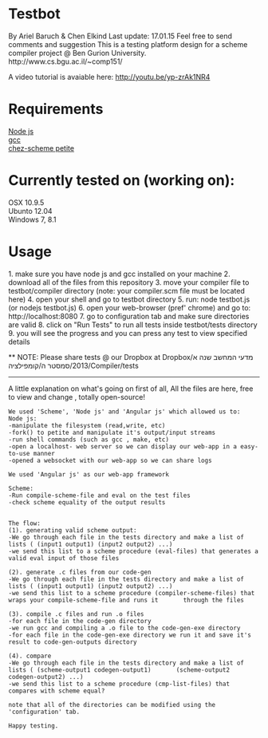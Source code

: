 <h1>Testbot</h1>
By Ariel Baruch & Chen Elkind
Last update: 17.01.15 <arielbar@post.bgu.ac.il>
Feel free to send comments and suggestion
This is a testing platform design for a scheme compiler project @ Ben Gurion University.
http://www.cs.bgu.ac.il/~comp151/

A video tutorial is avaiable here:
http://youtu.be/yp-zrAk1NR4

<h1>Requirements</h1>
<a href='http://nodejs.org/'>Node js</a><br>
<a href='https://gcc.gnu.org/'>gcc</a><br>
<a href='http://scheme.com/'>chez-scheme petite</a>

<h1>Currently tested on (working on):</h1>
OSX 10.9.5 <br>
Ubunto 12.04 <br>
Windows 7, 8.1 <br>

<h1>Usage</h1>
1. make sure you have node js and gcc installed on your machine
2. download all of the files from this repository
3. move your compiler file to testbot/compiler directory 
  (note: your compiler.scm file must be located here)
4. open your shell and go to testbot directory
5. run: node testbot.js
        (or nodejs testbot.js)
6. open your web-browser (pref' chrome) and go to: http://localhost:8080
7. go to configuration tab and make sure directories are valid
8. click on "Run Tests" to run all tests inside testbot/tests directory
9. you will see the progress and you can press any test to view specified details

** NOTE:
Please share tests @ our Dropbox at 
Dropbox/מדעי המחשב שנה א 2013/סמסטר ה/קומפילציה/Compiler/tests
***

A little explanation on what's going on
    first of all, All the files are here, free to view and change , totally open-source!

    We used 'Scheme', 'Node js' and 'Angular js' which allowed us to:
    Node js:
    -manipulate the filesystem (read,write, etc)
    -fork() to petite and manipulate it's output/input streams
    -run shell commands (such as gcc , make, etc)
    -open a localhost- web server so we can display our web-app in a easy-to-use manner
    -opened a websocket with our web-app so we can share logs

    We used 'Angular js' as our web-app framework

    Scheme:
    -Run compile-scheme-file and eval on the test files
    -check scheme equality of the output results


    The flow:
    (1). generating valid scheme output:
    -We go through each file in the tests directory and make a list of lists ( (input1 output1) (input2 output2) ...)
    -we send this list to a scheme procedure (eval-files) that generates a valid eval input of those files

    (2). generate .c files from our code-gen
    -We go through each file in the tests directory and make a list of lists ( (input1 output1) (input2 output2) ...)
    -we send this list to a scheme procedure (compiler-scheme-files) that wraps your compile-scheme-file and runs it       through the files

    (3). compile .c files and run .o files
    -for each file in the code-gen directory
    -we run gcc and compiling a .o file to the code-gen-exe directory
    -for each file in the code-gen-exe directory we run it and save it's result to code-gen-outputs directory

    (4). compare
    -We go through each file in the tests directory and make a list of lists ( (scheme-output1 codegen-output1)       (scheme-output2 codegen-output2) ...)
    -we send this list to a scheme procedure (cmp-list-files) that compares with scheme equal?

    note that all of the directories can be modified using the 'configuration' tab.

    Happy testing.
